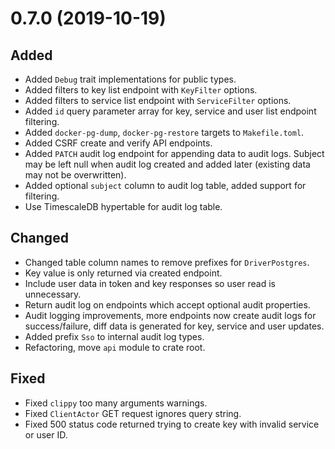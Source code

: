 # 0.7.0 (2019-10-19)

## Added

- Added `Debug` trait implementations for public types.
- Added filters to key list endpoint with `KeyFilter` options.
- Added filters to service list endpoint with `ServiceFilter` options.
- Added `id` query parameter array for key, service and user list endpoint filtering.
- Added `docker-pg-dump`, `docker-pg-restore` targets to `Makefile.toml`.
- Added CSRF create and verify API endpoints.
- Added `PATCH` audit log endpoint for appending data to audit logs. Subject may be left null when audit log created and added later (existing data may not be overwritten).
- Added optional `subject` column to audit log table, added support for filtering.
- Use TimescaleDB hypertable for audit log table.

## Changed

- Changed table column names to remove prefixes for `DriverPostgres`.
- Key value is only returned via created endpoint.
- Include user data in token and key responses so user read is unnecessary.
- Return audit log on endpoints which accept optional audit properties.
- Audit logging improvements, more endpoints now create audit logs for success/failure, diff data is generated for key, service and user updates.
- Added prefix `Sso` to internal audit log types.
- Refactoring, move `api` module to crate root.

## Fixed

- Fixed `clippy` too many arguments warnings.
- Fixed `ClientActor` GET request ignores query string.
- Fixed 500 status code returned trying to create key with invalid service or user ID.
